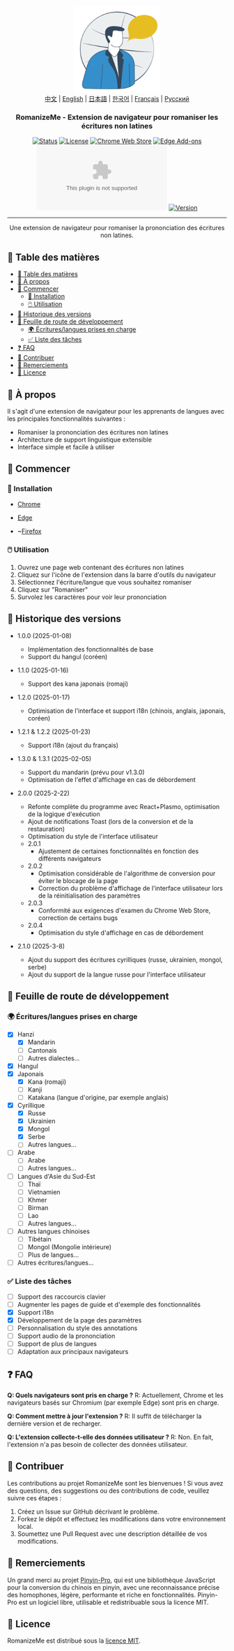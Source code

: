<p align="center">
  <a href="https://github.com/jeffminim/RomanizeMe" rel="noopener">
 <img width=200px height=200px src="../assets/romanizemelogo256.png" alt="RomanizeMe - Logo de l'extension de navigateur"></a>
  <br>
  <a href="./README.zh.md">中文</a> | <a href="../README.md">English</a> | <a href="./README.ja.md">日本語</a> | <a href="./README.ko.md">한국어</a> | <a href="./README.fr.md">Français</a> | <a href="./README.ru.md">Русский</a>
</p>

<h3 align="center">RomanizeMe - Extension de navigateur pour romaniser les écritures non latines</h3>

<div align="center">

[![Status](https://img.shields.io/badge/status-active-success.svg)]()
[![License](https://img.shields.io/badge/license-MIT-blue.svg)](../LICENSE)
[![Chrome Web Store](https://img.shields.io/chrome-web-store/v/nmakcdfenoniomkbnnmpommgnaondfhk
)](https://chromewebstore.google.com/detail/romanizeme/nmakcdfenoniomkbnnmpommgnaondfhk)
[![Edge Add-ons](https://img.shields.io/badge/Edge_Store-RomanizeMe-blue)](https://microsoftedge.microsoft.com/addons/detail/fdeofmabkieoopbbehanpfjglmidjjai)
[![Mozilla Add-on](https://img.shields.io/amo/v/eb54163f4d70456c8e98cbea1f22cecd%40windminim.com)](https://addons.mozilla.org/firefox/addon/romanizeme/)
[![Version](https://img.shields.io/badge/version-2.1.0-blue.svg)](https://github.com/jeffminim/RomanizeMe/releases/tag/v2.1.0)

</div>

---

<p align="center"> Une extension de navigateur pour romaniser la prononciation des écritures non latines.
    <br> 
</p>

## 📝 Table des matières

- [📝 Table des matières](#-table-des-matières)
- [🧐 À propos ](#-à-propos-)
- [🏁 Commencer ](#-commencer-)
  - [🔧 Installation](#-installation)
  - [🖱️ Utilisation](#️-utilisation)
- [📅 Historique des versions ](#-historique-des-versions-)
- [📅 Feuille de route de développement ](#-feuille-de-route-de-développement-)
  - [🌍 Écritures/langues prises en charge ](#-écritureslangues-prises-en-charge-)
  - [✅ Liste des tâches](#-liste-des-tâches)
- [❓ FAQ ](#-faq-)
- [🤝 Contribuer ](#-contribuer-)
- [🙏 Remerciements ](#-remerciements-)
- [📜 Licence ](#-licence-)

## 🧐 À propos <a name = "à-propos"></a>

Il s'agit d'une extension de navigateur pour les apprenants de langues avec les principales fonctionnalités suivantes :

- Romaniser la prononciation des écritures non latines
- Architecture de support linguistique extensible
- Interface simple et facile à utiliser

## 🏁 Commencer <a name = "commencer"></a>

### 🔧 Installation

- [Chrome](https://chromewebstore.google.com/detail/romanizeme/nmakcdfenoniomkbnnmpommgnaondfhk)

- [Edge](https://microsoftedge.microsoft.com/addons/detail/fdeofmabkieoopbbehanpfjglmidjjai)

- ~[Firefox](https://addons.mozilla.org/fr/firefox/addon/romanizeme/)

### 🖱️ Utilisation

1. Ouvrez une page web contenant des écritures non latines
2. Cliquez sur l'icône de l'extension dans la barre d'outils du navigateur
3. Sélectionnez l'écriture/langue que vous souhaitez romaniser
4. Cliquez sur "Romaniser"
5. Survolez les caractères pour voir leur prononciation

## 📅 Historique des versions <a name = "historique-des-versions"></a>

- 1.0.0 (2025-01-08)
  - Implémentation des fonctionnalités de base
  - Support du hangul (coréen)

- 1.1.0 (2025-01-16)
  - Support des kana japonais (romaji)

- 1.2.0 (2025-01-17)
  - Optimisation de l'interface et support i18n (chinois, anglais, japonais, coréen)

- 1.2.1 & 1.2.2 (2025-01-23)
  - Support i18n (ajout du français)

- 1.3.0 & 1.3.1 (2025-02-05)
  - Support du mandarin (prévu pour v1.3.0)
  - Optimisation de l'effet d'affichage en cas de débordement

- 2.0.0 (2025-2-22)
  - Refonte complète du programme avec React+Plasmo, optimisation de la logique d'exécution
  - Ajout de notifications Toast (lors de la conversion et de la restauration)
  - Optimisation du style de l'interface utilisateur
  - 2.0.1
    - Ajustement de certaines fonctionnalités en fonction des différents navigateurs
  - 2.0.2
    - Optimisation considérable de l'algorithme de conversion pour éviter le blocage de la page
    - Correction du problème d'affichage de l'interface utilisateur lors de la réinitialisation des paramètres
  - 2.0.3
    - Conformité aux exigences d'examen du Chrome Web Store, correction de certains bugs
  - 2.0.4
    - Optimisation du style d'affichage en cas de débordement

- 2.1.0 (2025-3-8)
  - Ajout du support des écritures cyrilliques (russe, ukrainien, mongol, serbe)
  - Ajout du support de la langue russe pour l'interface utilisateur

## 📅 Feuille de route de développement <a name = "feuille-de-route-de-développement"></a>

### 🌍 Écritures/langues prises en charge <a name = "écritureslangues-prises-en-charge"></a>

- [x] Hanzi
  - [x] Mandarin
  - [ ] Cantonais
  - [ ] Autres dialectes...
- [x] Hangul
- [x] Japonais
  - [x] Kana (romaji)
  - [ ] Kanji
  - [ ] Katakana (langue d'origine, par exemple anglais)
- [x] Cyrillique
  - [x] Russe
  - [x] Ukrainien
  - [x] Mongol
  - [x] Serbe
  - [ ] Autres langues...
- [ ] Arabe
  - [ ] Arabe
  - [ ] Autres langues...
- [ ] Langues d'Asie du Sud-Est
  - [ ] Thaï
  - [ ] Vietnamien
  - [ ] Khmer
  - [ ] Birman
  - [ ] Lao
  - [ ] Autres langues...
- [ ] Autres langues chinoises
  - [ ] Tibétain
  - [ ] Mongol (Mongolie intérieure)
  - [ ] Plus de langues...
- [ ] Autres écritures/langues...

### ✅ Liste des tâches

- [ ] Support des raccourcis clavier
- [ ] Augmenter les pages de guide et d'exemple des fonctionnalités
- [x] Support i18n
- [x] Développement de la page des paramètres
- [ ] Personnalisation du style des annotations
- [ ] Support audio de la prononciation
- [ ] Support de plus de langues
- [ ] Adaptation aux principaux navigateurs

## ❓ FAQ <a name = "faq"></a>

**Q: Quels navigateurs sont pris en charge ?**
R: Actuellement, Chrome et les navigateurs basés sur Chromium (par exemple Edge) sont pris en charge.

**Q: Comment mettre à jour l'extension ?**
R: Il suffit de télécharger la dernière version et de recharger.

**Q: L'extension collecte-t-elle des données utilisateur ?**
R: Non. En fait, l'extension n'a pas besoin de collecter des données utilisateur.

## 🤝 Contribuer <a name = "contribuer"></a>

Les contributions au projet RomanizeMe sont les bienvenues ! Si vous avez des questions, des suggestions ou des contributions de code, veuillez suivre ces étapes :

1. Créez un Issue sur GitHub décrivant le problème.
2. Forkez le dépôt et effectuez les modifications dans votre environnement local.
3. Soumettez une Pull Request avec une description détaillée de vos modifications.

## 🙏 Remerciements <a name = "remerciements"></a>

Un grand merci au projet [Pinyin-Pro](https://pinyin-pro.cn/), qui est une bibliothèque JavaScript pour la conversion du chinois en pinyin, avec une reconnaissance précise des homophones, légère, performante et riche en fonctionnalités. Pinyin-Pro est un logiciel libre, utilisable et redistribuable sous la licence MIT.

## 📜 Licence <a name = "licence"></a>

RomanizeMe est distribué sous la [licence MIT](../LICENSE).
